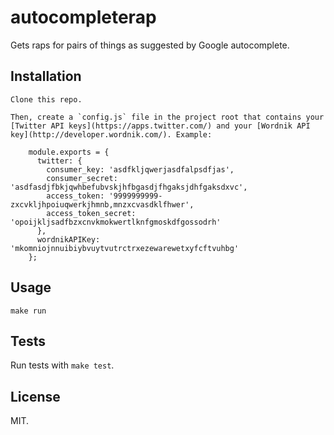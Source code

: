 autocompleterap
==================

Gets raps for pairs of things as suggested by Google autocomplete.

Installation
------------

    Clone this repo.

    Then, create a `config.js` file in the project root that contains your [Twitter API keys](https://apps.twitter.com/) and your [Wordnik API key](http://developer.wordnik.com/). Example:

        module.exports = {
          twitter: {
            consumer_key: 'asdfkljqwerjasdfalpsdfjas',
            consumer_secret: 'asdfasdjfbkjqwhbefubvskjhfbgasdjfhgaksjdhfgaksdxvc',
            access_token: '9999999999-zxcvkljhpoiuqwerkjhmnb,mnzxcvasdklfhwer',
            access_token_secret: 'opoijkljsadfbzxcnvkmokwertlknfgmoskdfgossodrh'
          },
          wordnikAPIKey: 'mkomniojnnuibiybvuytvutrctrxezewarewetxyfcftvuhbg'
        };

Usage
-----

    make run

Tests
-----

Run tests with `make test`.

License
-------

MIT.
